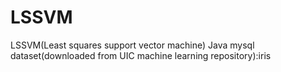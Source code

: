 # LSSVM
LSSVM(Least squares support vector machine)    Java  mysql    dataset(downloaded from UIC machine learning repository):iris
